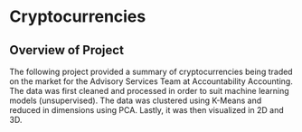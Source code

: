 # Cryptocurrencies

## Overview of Project
The following project provided a summary of cryptocurrencies being traded on the market for the Advisory Services Team at Accountability Accounting. The data was first cleaned and processed in order to suit machine learning models (unsupervised). The data was clustered using K-Means and reduced in dimensions using PCA. Lastly, it was then visualized in 2D and 3D.
